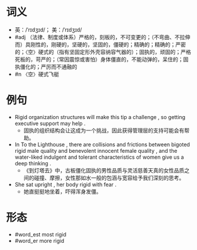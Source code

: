 # 词义
- 英：/ˈrɪdʒɪd/； 美：/ˈrɪdʒɪd/
- #adj （法律、制度或体系）严格的，刻板的，不可变更的；（不弯曲、不拉伸而）具刚性的，刚硬的，坚硬的，坚固的，僵硬的；精确的；精确的；严密的；〈空〉硬式的（指有坚固定形外壳容纳容气器的）；固执的，顽固的；严格死板的，苛严的；（常因震惊或害怕）身体僵直的，不能动弹的，呆住的；固执僵化的；严厉而不通融的
- #n 〈空〉硬式飞艇
# 例句
- Rigid organization structures will make this tip a challenge , so getting executive support may help .
	- 固执的组织结构会让这成为一个挑战，因此获得管理层的支持可能会有帮助。
- In To the Lighthouse , there are collisions and frictions between bigoted rigid male quality and benevolent innocent female quality , and the water-liked indulgent and tolerant characteristics of women give us a deep thinking .
	- 《到灯塔去》中，古板僵化固执的男性品质与灵活慈善天真的女性品质之间的碰撞、摩擦，女性那如水一般的包涵与宽容给予我们深刻的思考。
- She sat upright , her body rigid with fear .
	- 她直挺挺地坐着，吓得浑身发僵。
# 形态
- #word_est most rigid
- #word_er more rigid
